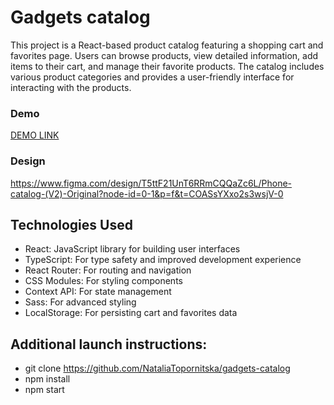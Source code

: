 # Gadgets catalog

This project is a React-based product catalog featuring a shopping cart and favorites page. Users can browse products, view detailed information, add items to their cart, and manage their favorite products. The catalog includes various product categories and provides a user-friendly interface for interacting with the products.

### Demo

 [DEMO LINK](https://nataliatopornitska.github.io/gadgets-catalog/)

### Design

https://www.figma.com/design/T5ttF21UnT6RRmCQQaZc6L/Phone-catalog-(V2)-Original?node-id=0-1&p=f&t=COASsYXxo2s3wsjV-0


## Technologies Used

- React: JavaScript library for building user interfaces
- TypeScript: For type safety and improved development experience
- React Router: For routing and navigation
- CSS Modules: For styling components
- Context API: For state management
- Sass: For advanced styling
- LocalStorage: For persisting cart and favorites data

## Additional launch instructions:

- git clone https://github.com/NataliaTopornitska/gadgets-catalog
- npm install
- npm start
